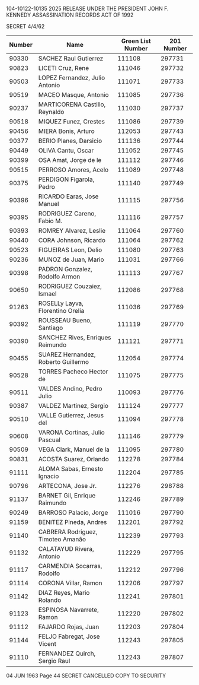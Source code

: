 104-10122-10135 2025 RELEASE UNDER THE PRESIDENT JOHN F. KENNEDY ASSASSINATION RECORDS ACT OF 1992

SECRET 4/4/62

| Number | Name | Green List Number | 201 Number |
|---|---|---|---|
| 90330 | SACHEZ Raul Gutierrez | 111108 | 297731 |
| 90823 | LICETI Cruz, Rene | 111046 | 297732 |
| 90503 | LOPEZ Fernandez, Julio Antonio | 111071 | 297733 |
| 90519 | MACEO Masque, Antonio | 111085 | 297736 |
| 90237 | MARTICORENA Castillo, Reynaldo | 111030 | 297737 |
| 90518 | MIQUEZ Funez, Crestes | 111086 | 297739 |
| 90456 | MIERA Bonis, Arturo | 112053 | 297743 |
| 90377 | BERIO Planes, Darsicio | 111136 | 297744 |
| 90449 | OLIVA Cantu, Oscar | 111052 | 297745 |
| 90399 | OSA Amat, Jorge de le | 111112 | 297746 |
| 90515 | PERROSO Amores, Acelo | 111089 | 297748 |
| 90375 | PERDIGON Figarola, Pedro | 111140 | 297749 |
| 90396 | RICARDO Earas, Jose Manuel | 111115 | 297756 |
| 90395 | RODRIGUEZ Careno, Fabio M. | 111116 | 297757 |
| 90393 | ROMREY Alvarez, Leslie | 111064 | 297760 |
| 90440 | CORA Johnson, Ricardo | 111064 | 297762 |
| 90523 | FIGUEIRAS Leon, Delio | 111080 | 297763 |
| 90236 | MUNOZ de Juan, Mario | 111031 | 297766 |
| 90398 | PADRON Gonzalez, Rodolfo Armon | 111113 | 297767 |
| 90650 | RODRIGUEZ Couzaiez, Ismael | 112086 | 297768 |
| 91263 | ROSELLy Layva, Florentino Orelia | 111036 | 297769 |
| 90392 | ROUSSEAU Bueno, Santiago | 111119 | 297770 |
| 90390 | SANCHEZ Rives, Enriques Reimundo | 111121 | 297771 |
| 90455 | SUAREZ Hernandez, Roberto Guillermo | 112054 | 297774 |
| 90528 | TORRES Pacheco Hector de | 111075 | 297775 |
| 90511 | VALDES Andino, Pedro Julio | 110093 | 297776 |
| 90387 | VALDEZ Martinez, Sergio | 111124 | 297777 |
| 90510 | VALLE Gutierrez, Jesus del | 111094 | 297778 |
| 90608 | VARONA Cortinas, Julio Pascual | 111146 | 297779 |
| 90509 | VEGA Clark, Manuel de la | 111095 | 297780 |
| 90831 | ACOSTA Suarez, Orlando | 112278 | 297784 |
| 91111 | ALOMA Sabas, Ernesto Ignacio | 112204 | 297785 |
| 90796 | ARTECONA, Jose Jr. | 112276 | 298788 |
| 91137 | BARNET Gil, Enrique Raimundo | 112246 | 297789 |
| 90249 | BARROSO Palacio, Jorge | 111016 | 297790 |
| 91159 | BENITEZ Pineda, Andres | 112201 | 297792 |
| 91140 | CABRERA Rodriguez, Timoteo Amanão | 112239 | 297793 |
| 91132 | CALATAYUD Rivera, Antonio | 112229 | 297795 |
| 91117 | CARMENDIA Socarras, Rodolfo | 112212 | 297796 |
| 91114 | CORONA Villar, Ramon | 112206 | 297797 |
| 91142 | DIAZ Reyes, Mario Rolando | 112241 | 297801 |
| 91123 | ESPINOSA Navarrete, Ramon | 112220 | 297802 |
| 91112 | FAJARDO Rojas, Juan | 112203 | 297804 |
| 91144 | FELJO Fabregat, Jose Vicent | 112243 | 297805 |
| 91110 | FERNANDEZ Quirch, Sergio Raul | 112243 | 297807 |

04 JUN 1963
Page 44
SECRET
CANCELLED
COPY TO SECURITY
